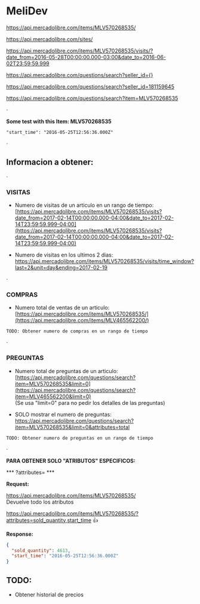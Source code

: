 # MeliDev



https://api.mercadolibre.com/items/MLV570268535/

https://api.mercadolibre.com/sites/

https://api.mercadolibre.com/items/MLV570268535/visits/?date_from=2016-05-28T00:00:00.000-03:00&date_to=2016-06-02T23:59:59.999


https://api.mercadolibre.com/questions/search?seller_id={}

https://api.mercadolibre.com/questions/search?seller_id=181159645

https://api.mercadolibre.com/questions/search?item=MLV570268535

·

**Some test with this Item: MLV570268535**

`"start_time": "2016-05-25T12:56:36.000Z"`

·

## Informacion a obtener:
·

### VISITAS

* Numero de visitas de un articulo en un rango de tiempo:  
[https://api.mercadolibre.com/items/MLV570268535/visits?date_from=2017-02-14T00:00:00.000-04:00&date_to=2017-02-14T23:59:59.999-04:00](https://api.mercadolibre.com/items/MLV570268535/visits?date_from=2017-02-14T00:00:00.000-04:00&date_to=2017-02-14T23:59:59.999-04:00)


* Numero de visitas en los ultimos 2 dias:  
https://api.mercadolibre.com/items/MLV570268535/visits/time_window?last=2&unit=day&ending=2017-02-19

·
### COMPRAS
* Numero total de ventas de un articulo:  
[https://api.mercadolibre.com/items/MLV570268535/](https://api.mercadolibre.com/items/MLV465562200/)


`TODO: Obtener numero de compras en un rango de tiempo`


·
### PREGUNTAS
* Numero total de preguntas de un articulo:  
[https://api.mercadolibre.com/questions/search?item=MLV570268535&limit=0](https://api.mercadolibre.com/questions/search?item=MLV465562200&limit=0)  
(Se usa "limit=0" para no pedir los detalles de las preguntas)


* SOLO mostrar el numero de preguntas:  
https://api.mercadolibre.com/questions/search?item=MLV570268535&limit=0&attributes=total


`TODO: Obtener numero de preguntas en un rango de tiempo`

·

**PARA OBTENER SOLO "ATRIBUTOS" ESPECIFICOS:**

***	?attributes= ***

**Request:**

https://api.mercadolibre.com/items/MLV570268535/  
Devuelve todo los atributos

https://api.mercadolibre.com/items/MLV570268535/?attributes=sold_quantity,start_time :+1:

**Response:**

```json
{
  "sold_quantity": 4613,
  "start_time": "2016-05-25T12:56:36.000Z"
}
```

## TODO:

* Obtener historial de precios

